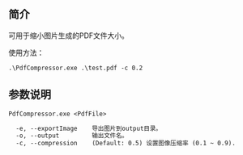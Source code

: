 ## 简介

可用于缩小图片生成的PDF文件大小。

使用方法：
```
.\PdfCompressor.exe .\test.pdf -c 0.2
```

## 参数说明

```txt  
PdfCompressor.exe <PdfFile>

  -e, --exportImage    导出图片到output目录。
  -o, --output         输出文件名。
  -c, --compression    (Default: 0.5) 设置图像压缩率 (0.1 ~ 0.9).
```